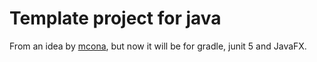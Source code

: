 # Template project for java

From an idea by [mcona](https://github.com/mplacona/java-junit-template-project), but now it will be for gradle, junit 5 and JavaFX.